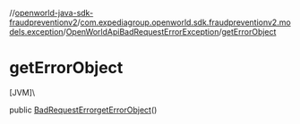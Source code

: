 //[openworld-java-sdk-fraudpreventionv2](../../../index.md)/[com.expediagroup.openworld.sdk.fraudpreventionv2.models.exception](../index.md)/[OpenWorldApiBadRequestErrorException](index.md)/[getErrorObject](get-error-object.md)

# getErrorObject

[JVM]\

public [BadRequestError](../../com.expediagroup.openworld.sdk.fraudpreventionv2.models/-bad-request-error/index.md)[getErrorObject](get-error-object.md)()

